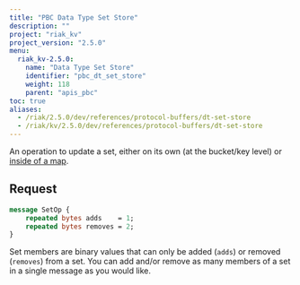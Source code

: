 ```yaml
---
title: "PBC Data Type Set Store"
description: ""
project: "riak_kv"
project_version: "2.5.0"
menu:
  riak_kv-2.5.0:
    name: "Data Type Set Store"
    identifier: "pbc_dt_set_store"
    weight: 118
    parent: "apis_pbc"
toc: true
aliases:
  - /riak/2.5.0/dev/references/protocol-buffers/dt-set-store
  - /riak/kv/2.5.0/dev/references/protocol-buffers/dt-set-store
---
```


An operation to update a set, either on its own (at the bucket/key
level) or [inside of a map](/riak/kv/2.5.0/developing/api/protocol-buffers/dt-map-store).

## Request

```protobuf
message SetOp {
    repeated bytes adds    = 1;
    repeated bytes removes = 2;
}
```

Set members are binary values that can only be added (`adds`) or removed
(`removes`) from a set. You can add and/or remove as many members of a
set in a single message as you would like.
